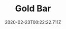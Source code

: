 ---
templateKey: blog-post
featuredpost: false
date: 2020-02-23T00:22:22.711Z
featuredimage: /img/Gold_Bar.png
title: Gold Bar
description: Gold Bar
type: resource
sellPrice: 300
tags:
  - resource
---